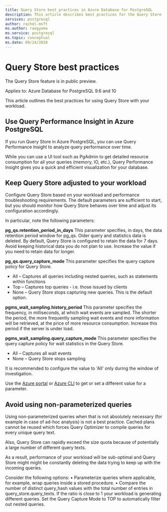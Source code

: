```yaml
---
title: Query Store best practices in Azure Database for PostgreSQL
description: This article describes best practices for the Query Store in Azure Database for PostgreSQL.
services: postgresql
author: rachel-msft
ms.author: raagyema
ms.service: postgresql
ms.topic: conceptual
ms.date: 09/24/2018
---
```


# Query Store best practices

The Query Store feature is in public preview.

Applies to: Azure Database for PostgreSQL 9.6 and 10

This article outlines the best practices for using Query Store with your workload.

## Use Query Performance Insight in Azure PostgreSQL
If you run Query Store in Azure PostgreSQL, you can use Query Performance Insight to analyze query performance over time.

While you can use a UI tool such as PgAdmin to get detailed resource consumption for all your queries (memory, IO, etc.), Query Performance Insight gives you a quick and efficient visualization for your database.

## Keep Query Store adjusted to your workload
Configure Query Store based on your workload and performance troubleshooting requirements. The default parameters are sufficient to start, but you should monitor how Query Store behaves over time and adjust its configuration accordingly.

In particular, note the following parameters:

**pg_qs.retention_period_in_days**
This parameter specifies, in days, the data retention period window for pg_qs. Older query and statistics data is deleted. By default, Query Store is configured to retain the data for 7 days. Avoid keeping historical data you do not plan to use. Increase the value if you need to retain data for longer.

**pg_qs.query_capture_mode**
This parameter specifies the query capture policy for Query Store.
- All – Captures all queries including nested queries, such as statements within functions
- Top – Captures top queries - i.e. those issued by clients
- None – Query Store stops capturing new queries. This is the default option.

**pgms_wait_sampling.history_period**
This parameter specifies the frequency, in milliseconds, at which wait events are sampled. The shorter the period, the more frequently sampling wait events and more information will be retrieved, at the price of more resource consumption. Increase this period if the server is under load.

**pgms_wait_sampling.query_capture_mode**
This parameter specifies the query capture policy for wait statistics in the Query Store.
- All – Captures all wait events
- None – Query Store stops sampling

It is recommended to configure the value to 'All' only during the window of investigation.

Use the [Azure portal](howto-configure-server-logs-in-portal.md) or [Azure CLI](howto-configure-server-logs-using-cli.md) to get or set a different value for a parameter.


## Avoid using non-parameterized queries
Using non-parameterized queries when that is not absolutely necessary (for example in case of ad-hoc analysis) is not a best practice. Cached plans cannot be reused which forces Query Optimizer to compile queries for every unique query text.

Also, Query Store can rapidly exceed the size quota because of potentially a large number of different query texts.

As a result, performance of your workload will be sub-optimal and Query Store might might be constantly deleting the data trying to keep up with the incoming queries.

Consider the following options:
	• Parameterize queries where applicable, for example, wrap queries inside a stored procedure.
	• Compare the number of distinct query_hash values with the total number of entries in query_store.query_texts. If the ratio is close to 1 your workload is generating different queries.
Set the Query Capture Mode to TOP to automatically filter out nested queries.

